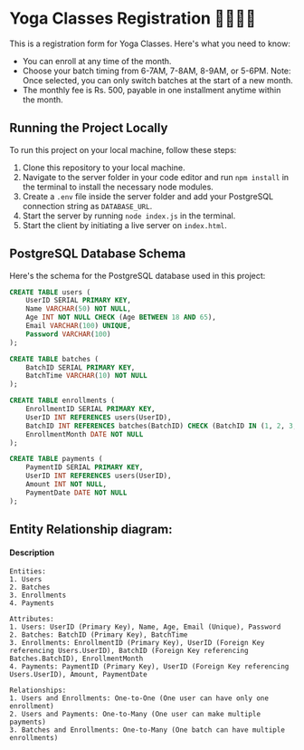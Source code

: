 # Yoga Classes Registration 🧘‍♀️🧘‍♂️

This is a registration form for Yoga Classes. Here's what you need to know:

- You can enroll at any time of the month.
- Choose your batch timing from 6-7AM, 7-8AM, 8-9AM, or 5-6PM. Note: Once selected, you can only switch batches at the start of a new month.
- The monthly fee is Rs. 500, payable in one installment anytime within the month.

## Running the Project Locally

To run this project on your local machine, follow these steps:

1. Clone this repository to your local machine.
2. Navigate to the server folder in your code editor and run `npm install` in the terminal to install the necessary node modules.
3. Create a `.env` file inside the server folder and add your PostgreSQL connection string as `DATABASE_URL`.
4. Start the server by running `node index.js` in the terminal.
5. Start the client by initiating a live server on `index.html`.

## PostgreSQL Database Schema

Here's the schema for the PostgreSQL database used in this project:

```sql
CREATE TABLE users (
    UserID SERIAL PRIMARY KEY,
    Name VARCHAR(50) NOT NULL,
    Age INT NOT NULL CHECK (Age BETWEEN 18 AND 65),
    Email VARCHAR(100) UNIQUE,
    Password VARCHAR(100)
);

CREATE TABLE batches (
    BatchID SERIAL PRIMARY KEY,
    BatchTime VARCHAR(10) NOT NULL
);

CREATE TABLE enrollments (
    EnrollmentID SERIAL PRIMARY KEY,
    UserID INT REFERENCES users(UserID),
    BatchID INT REFERENCES batches(BatchID) CHECK (BatchID IN (1, 2, 3, 4)), -- Assuming 6-7AM = 1, 7-8AM = 2, 8-9AM = 3, 5-6PM = 4
    EnrollmentMonth DATE NOT NULL
);

CREATE TABLE payments (
    PaymentID SERIAL PRIMARY KEY,
    UserID INT REFERENCES users(UserID),
    Amount INT NOT NULL,
    PaymentDate DATE NOT NULL
);

```   

## Entity Relationship diagram:   
#### Description   

```
Entities:
1. Users
2. Batches
3. Enrollments
4. Payments

Attributes:
1. Users: UserID (Primary Key), Name, Age, Email (Unique), Password
2. Batches: BatchID (Primary Key), BatchTime
3. Enrollments: EnrollmentID (Primary Key), UserID (Foreign Key referencing Users.UserID), BatchID (Foreign Key referencing Batches.BatchID), EnrollmentMonth
4. Payments: PaymentID (Primary Key), UserID (Foreign Key referencing Users.UserID), Amount, PaymentDate

Relationships:
1. Users and Enrollments: One-to-One (One user can have only one enrollment)
2. Users and Payments: One-to-Many (One user can make multiple payments)
3. Batches and Enrollments: One-to-Many (One batch can have multiple enrollments)

```
